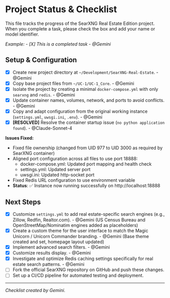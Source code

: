 # Project Status & Checklist

This file tracks the progress of the SearXNG Real Estate Edition project. When you complete a task, please check the box and add your name or model identifier.

*Example: - [X] This is a completed task - @Gemini*

## Setup & Configuration

- [X] Create new project directory at `~/Development/SearXNG-Real-Estate`. - @Gemini
- [X] Copy base project files from `~/UC-1/UC-1_Core`. - @Gemini
- [X] Isolate the project by creating a minimal `docker-compose.yml` with only `searxng` and `redis`. - @Gemini
- [X] Update container names, volumes, network, and ports to avoid conflicts. - @Gemini
- [X] Copy and adapt configuration from the original working instance (`settings.yml`, `uwsgi.ini`, `.env`). - @Gemini
- [X] **[RESOLVED]** Resolve the container startup issue (`no python application found`). - @Claude-Sonnet-4

**Issues Fixed:**
  - Fixed file ownership (changed from UID 977 to UID 3000 as required by SearXNG container)
  - Aligned port configuration across all files to use port 18888:
    - docker-compose.yml: Updated port mapping and health check
    - settings.yml: Updated server port
    - uwsgi.ini: Updated http-socket port
  - Fixed Redis URL configuration to use environment variable
  - **Status**: ✅ Instance now running successfully on http://localhost:18888

## Next Steps

- [X] Customize `settings.yml` to add real estate-specific search engines (e.g., Zillow, Redfin, Realtor.com). - @Gemini (US Census Bureau and OpenStreetMap/Nominatim engines added as placeholders)
- [X] Create a custom theme for the user interface to match the Magic Unicorn / Unicorn Commander branding. - @Gemini (Base theme created and set, homepage layout updated)
- [X] Implement advanced search filters. - @Gemini
- [X] Customize results display. - @Gemini
- [X] Investigate and optimize Redis caching settings specifically for real estate search patterns. - @Gemini
- [ ] Fork the official SearXNG repository on GitHub and push these changes.
- [ ] Set up a CI/CD pipeline for automated testing and deployment.

---
*Checklist created by Gemini.*
